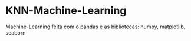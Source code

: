 # KNN-Machine-Learning
Machine-Learning feita com o pandas e as bibliotecas: numpy, matplotlib, seaborn
